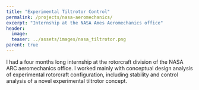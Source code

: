 ```yaml
---
title: "Experimental Tiltrotor Control"
permalink: /projects/nasa-aeromechanics/
excerpt: "Internship at the NASA Ames Aeromechanics office"
header:
  image: 
  teaser: ../assets/images/nasa_tiltrotor.png
parent: true
---
```




I had a four months long internship at the rotorcraft division of the NASA ARC aeromechanics office. 
I worked mainly with conceptual design analysis of experimental rotorcraft configuration, including stability and control analysis of a novel experimental tiltrotor concept. 

